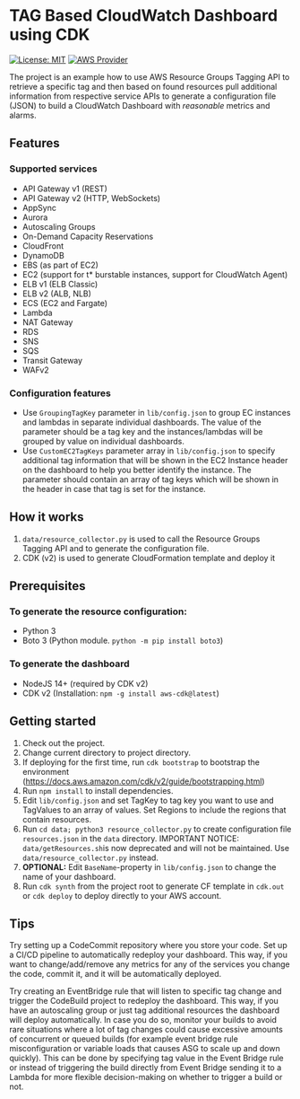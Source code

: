# TAG Based CloudWatch Dashboard using CDK
[![License: MIT](https://img.shields.io/badge/License-MIT-yellow.svg)](https://opensource.org/licenses/MIT)
[![AWS Provider](https://img.shields.io/badge/provider-AWS-orange?logo=amazon-aws&color=ff9900)](https://docs.aws.amazon.com/AmazonCloudWatch/latest/monitoring/WhatIsCloudWatch.html)

The project is an example how to use AWS Resource Groups Tagging API to retrieve a specific tag
and then based on found resources pull additional information from respective service APIs to generate
a configuration file (JSON) to build a CloudWatch Dashboard with *reasonable* metrics and alarms.

## Features 
### Supported services

* API Gateway v1 (REST)
* API Gateway v2 (HTTP, WebSockets)
* AppSync
* Aurora
* Autoscaling Groups
* On-Demand Capacity Reservations
* CloudFront
* DynamoDB
* EBS (as part of EC2)
* EC2 (support for t* burstable instances, support for CloudWatch Agent)
* ELB v1 (ELB Classic)
* ELB v2 (ALB, NLB)
* ECS (EC2 and Fargate)
* Lambda
* NAT Gateway
* RDS
* SNS
* SQS
* Transit Gateway
* WAFv2

### Configuration features

* Use `GroupingTagKey` parameter in `lib/config.json` to group EC instances and lambdas in separate individual dashboards. The value of the parameter should be a tag key and the instances/lambdas will be grouped by value on individual dashboards.
* Use `CustomEC2TagKeys` parameter array in `lib/config.json` to specify additional tag information that will be shown in the EC2 Instance header on the dashboard to help you better identify the instance. The parameter 
should contain an array of tag keys which will be shown in the header in case that tag is set for the instance.

## How it works

1. `data/resource_collector.py` is used to call the Resource Groups Tagging API and to generate the configuration file.
2. CDK (v2) is used to generate CloudFormation template and deploy it

## Prerequisites

### To generate the resource configuration:
* Python 3
* Boto 3 (Python module. `python -m pip install boto3`)

### To generate the dashboard
* NodeJS 14+ (required by CDK v2)
* CDK v2 (Installation: `npm -g install aws-cdk@latest`)

## Getting started
1. Check out the project.
2. Change current directory to project directory.
3. If deploying for the first time, run `cdk bootstrap` to bootstrap the environment (https://docs.aws.amazon.com/cdk/v2/guide/bootstrapping.html)
4. Run `npm install` to install dependencies.
5. Edit `lib/config.json` and set TagKey to tag key you want to use and TagValues to an array of values. Set Regions to include the regions that contain resources.
6. Run `cd data; python3 resource_collector.py` to create configuration file `resources.json` in the `data` directory. IMPORTANT NOTICE: `data/getResources.sh`is now deprecated and will not be maintained. Use `data/resource_collector.py` instead.
7. **OPTIONAL:** Edit `BaseName`-property in `lib/config.json` to change the name of your dashboard.
8. Run `cdk synth` from the project root to generate CF template in `cdk.out` or `cdk deploy` to deploy directly to your AWS account.

## Tips

Try setting up a CodeCommit repository where you store your code. Set up a CI/CD pipeline to automatically redeploy your dashboard.
This way, if you want to change/add/remove any metrics for any of the services you change the code, commit it, and it will be automatically deployed.

Try creating an EventBridge rule that will listen to specific tag change and trigger the CodeBuild project to redeploy the dashboard.
This way, if you have an autoscaling group or just tag additional resources the dashboard will deploy automatically. In case you do so, monitor your builds
to avoid rare situations where a lot of tag changes could cause excessive amounts of concurrent or queued builds (for example event bridge rule misconfiguration or
variable loads that causes ASG to scale up and down quickly). This can be done by specifying tag value in the Event Bridge rule or instead of triggering the build 
directly from Event Bridge sending it to a Lambda for more flexible decision-making on whether to trigger a build or not.
